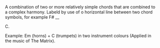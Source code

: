 A combination of two or more relatively simple chords that are combined to a complex harmony.
Labeld by use of o horizontal line between two chord symbols, for example
F#
__

C.

Example: Em (horns) + C (trumpets) in two instrument colours (Applied in the music of The Matrix).

